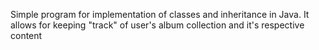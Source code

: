 Simple program for implementation of classes and inheritance in Java. It allows for keeping "track" of user's album collection and it's respective content
